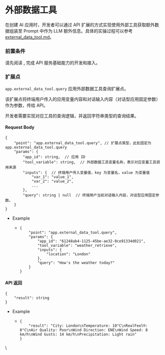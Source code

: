 # 外部数据工具

在创建 AI 应用时，开发者可以通过 API 扩展的方式实现使用外部工具获取额外数据组装至 Prompt 中作为 LLM 额外信息。具体的实操过程可以参考 [external\_data\_tool.md](../../../knowledge-base/external\_data\_tool.md "mention")。

### 前置条件

请先阅读 [.](./ "mention") 完成 API 服务基础能力的开发和接入。

### 扩展点

`app.external_data_tool.query` 应用外部数据工具查询扩展点。

该扩展点将终端用户传入的应用变量内容和对话输入内容（对话型应用固定参数）作为参数，传给 API。

开发者需要实现对应工具的查询逻辑，并返回字符串类型的查询结果。

#### Request Body <a href="#user-content-request-body" id="user-content-request-body"></a>

```
{
    "point": "app.external_data_tool.query", // 扩展点类型，此处固定为 app.external_data_tool.query
    "params": {
        "app_id": string,  // 应用 ID
        "tool_variable": string,  // 外部数据工具变量名称，表示对应变量工具调用来源
        "inputs": {  // 终端用户传入变量值，key 为变量名，value 为变量值
            "var_1": "value_1",
            "var_2": "value_2",
            ...
        },
        "query": string | null  // 终端用户当前对话输入内容，对话型应用固定参数。
    }
}
```

* Example
  * ```
    {
        "point": "app.external_data_tool.query",
        "params": {
            "app_id": "61248ab4-1125-45be-ae32-0ce91334d021",
            "tool_variable": "weather_retrieve",
            "inputs": {
                "location": "London"
            },
            "query": "How's the weather today?"
        }
    }
    ```

#### API 返回 <a href="#usercontentapi-fan-hui" id="usercontentapi-fan-hui"></a>

```
{
    "result": string
}
```

* Example
  * ```
    {
        "result": "City: London\nTemperature: 10°C\nRealFeel®: 8°C\nAir Quality: Poor\nWind Direction: ENE\nWind Speed: 8 km/h\nWind Gusts: 14 km/h\nPrecipitation: Light rain"
    }
    ```

\
